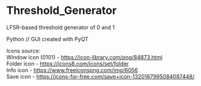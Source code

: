 # Threshold_Generator
LFSR-based threshold generator of 0 and 1  

Python // GUI created with PyQT  

Icons source:  
Window icon (0101) - https://icon-library.com/png/84873.html  
Folder icon - https://icons8.com/icons/set/folder  
Info icon - https://www.freeiconspng.com/img/6056  
Save icon - https://icons-for-free.com/save+icon-1320167995084087448/  
